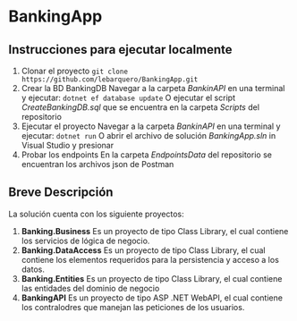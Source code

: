 # BankingApp
## Instrucciones para ejecutar localmente
1. Clonar el proyecto
   `git clone https://github.com/lebarquero/BankingApp.git`
2. Crear la BD BankingDB
   Navegar a la carpeta _BankinAPI_ en una terminal y ejecutar:
   `dotnet ef database update`
   O ejecutar el script _CreateBankingDB.sql_ que se encuentra en la carpeta _Scripts_ del repositorio
3. Ejecutar el proyecto
   Navegar a la carpeta _BankinAPI_ en una terminal y ejecutar:
   `dotnet run`
   O abrir el archivo de solución _BankingApp.sln_ in Visual Studio y presionar <F5>
4. Probar los endpoints
   En la carpeta _EndpointsData_ del repositorio se encuentran los archivos json de Postman
## Breve Descripción
La solución cuenta con los siguiente proyectos:
1. **Banking.Business**
   Es un proyecto de tipo Class Library, el cual contiene los servicios de lógica de negocio.
2. **Banking.DataAccess**
   Es un proyecto de tipo Class Library, el cual contiene los elementos requeridos para la persistencia y acceso a los datos.
3. **Banking.Entities**
   Es un proyecto de tipo Class Library, el cual contiene las entidades del dominio de negocio
4. **BankingAPI**
   Es un proyecto de tipo ASP .NET WebAPI, el cual contiene los contralodres que manejan las peticiones de los usuarios.

